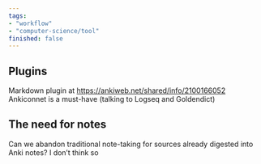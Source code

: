 ```yaml
---
tags: 
- "workflow"
- "computer-science/tool"
finished: false
---
```


## Plugins

Markdown plugin at https://ankiweb.net/shared/info/2100166052
Ankiconnet is a must-have (talking to Logseq and Goldendict)

## The need for notes

Can we abandon traditional note-taking for sources already digested into Anki notes? I don’t think so
